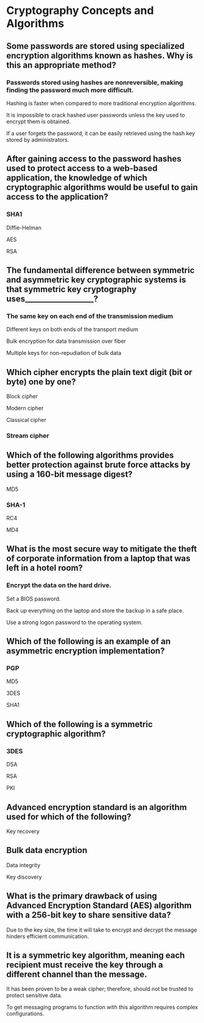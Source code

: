 # Cryptography Concepts and Algorithms


## Some passwords are stored using specialized encryption algorithms known as hashes. Why is this an appropriate method?

### Passwords stored using hashes are nonreversible, making finding the password much more difficult.

Hashing is faster when compared to more traditional encryption algorithms.

It is impossible to crack hashed user passwords unless the key used to encrypt them is obtained.

If a user forgets the password, it can be easily retrieved using the hash key stored by administrators.



## After gaining access to the password hashes used to protect access to a web-based application, the knowledge of which cryptographic algorithms would be useful to gain access to the application?

### SHA1

Diffie-Helman

AES

RSA


## The fundamental difference between symmetric and asymmetric key cryptographic systems is that symmetric key cryptography uses__________________?


### The same key on each end of the transmission medium

Different keys on both ends of the transport medium

Bulk encryption for data transmission over fiber

Multiple keys for non-repudiation of bulk data



## Which cipher encrypts the plain text digit (bit or byte) one by one?


Block cipher

Modern cipher

Classical cipher

### Stream cipher


## Which of the following algorithms provides better protection against brute force attacks by using a 160-bit message digest?


MD5

### SHA-1

RC4

MD4



## What is the most secure way to mitigate the theft of corporate information from a laptop that was left in a hotel room?


### Encrypt the data on the hard drive.

Set a BIOS password.

Back up everything on the laptop and store the backup in a safe place.

Use a strong logon password to the operating system.


## Which of the following is an example of an asymmetric encryption implementation?


### PGP

MD5

3DES

SHA1


## Which of the following is a symmetric cryptographic algorithm?


### 3DES

DSA

RSA

PKI


## Advanced encryption standard is an algorithm used for which of the following?


Key recovery

## Bulk data encryption

Data integrity

Key discovery



## What is the primary drawback of using Advanced Encryption Standard (AES) algorithm with a 256-bit key to share sensitive data?


Due to the key size, the time it will take to encrypt and decrypt the message hinders efficient communication.

## It is a symmetric key algorithm, meaning each recipient must receive the key through a different channel than the message.

It has been proven to be a weak cipher; therefore, should not be trusted to protect sensitive data.

To get messaging programs to function with this algorithm requires complex configurations.




